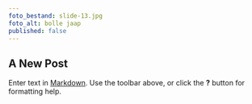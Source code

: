 ```yaml
---
foto_bestand: slide-13.jpg
foto_alt: bolle jaap
published: false
---
```

## A New Post

Enter text in [Markdown](http://daringfireball.net/projects/markdown/). Use the toolbar above, or click the **?** button for formatting help.
